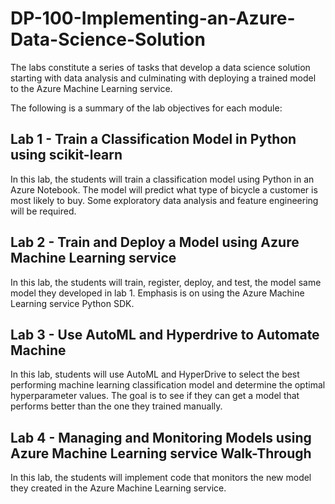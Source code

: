 # DP-100-Implementing-an-Azure-Data-Science-Solution

 The labs constitute a series of tasks that develop a data science solution starting with data analysis and culminating with deploying a trained model to the Azure Machine Learning service. 

The following is a summary of the lab objectives for each module:

## Lab 1 - Train a Classification Model in Python using scikit-learn

In this lab, the students will train a classification model using Python in an Azure Notebook.  The model will predict what type of bicycle a customer is most likely to buy. Some exploratory data analysis and feature engineering will be required. 

## Lab 2 - Train and Deploy a Model using Azure Machine Learning service

In this lab, the students will train, register, deploy, and test, the model same model they developed in lab 1.  Emphasis is on using the Azure Machine Learning service Python SDK.

## Lab 3 - Use AutoML and Hyperdrive to Automate Machine

In this lab, students will use AutoML and HyperDrive to select the best performing machine learning classification model and determine the optimal hyperparameter values. The goal is to see if they can get a model that performs better than the one they trained manually.

## Lab 4 - Managing and Monitoring Models using Azure Machine Learning service Walk-Through

In this lab, the students will implement code that monitors the new model they created in the Azure Machine Learning service. 

